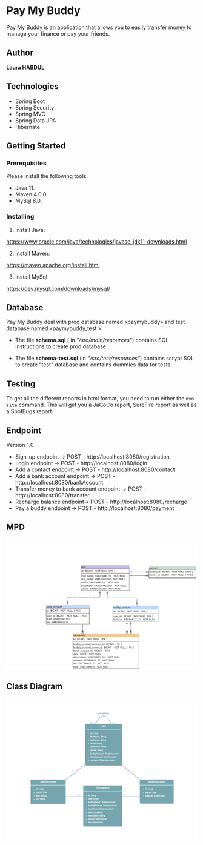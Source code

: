 # Pay My Buddy 

Pay My Buddy is an application that allows you to easily transfer money to manage your finance or pay your friends.

## Author

**Laura HABDUL**

## Technologies

 - Spring Boot
 - Spring Security
 - Spring MVC
 - Spring Data JPA
 - Hibernate

## Getting Started
### Prerequisites

Please install the following tools:
- Java 11.
- Maven 4.0.0 
- MySql 8.0.

### Installing 

1. Install Java:

https://www.oracle.com/java/technologies/javase-jdk11-downloads.html

2. Install Maven:

https://maven.apache.org/install.html

3. Install MySql:

https://dev.mysql.com/downloads/mysql/

## Database

Pay My Buddy deal with prod database named «paymybuddy» and test database named «paymybuddy_test ».

- The file **schema.sql** ( in *"/src/main/resources"*) contains SQL instructions  to create prod database.

- The file **schema-test.sql** (in *"/src/test/resources"*) contains scrypt SQL to create "test" database and contains dummies data for tests.

## Testing

To get all the different reports in html format, you need to run either the `mvn site` command.
 This will get you a JaCoCo report, SureFire report as well as a SpotBugs report.

## Endpoint

Version 1.0

- Sign-up endpoint -> POST - http://localhost:8080/registration
- Login endpoint -> POST - http://localhost:8080/login
- Add a contact endpoint -> POST - http://localhost:8080/contact
- Add a bank account endpoint -> POST - http://localhost:8080/bankAccount
- Transfer money to bank account endpoint -> POST - http://localhost:8080/transfer
- Recharge balance endpoint-> POST - http://localhost:8080/recharge
- Pay a buddy endpoint -> POST - http://localhost:8080/payment

## MPD

![](MPD.png)

## Class Diagram

![](ClassDiagram.png)

